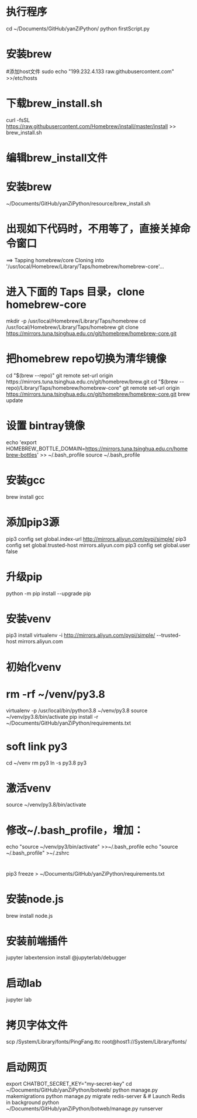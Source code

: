 # 执行程序
cd ~/Documents/GitHub/yanZiPython/
python firstScript.py

# 安装brew
#添加host文件
sudo echo "199.232.4.133 raw.githubusercontent.com" >>/etc/hosts

# 下载brew_install.sh
curl -fsSL https://raw.githubusercontent.com/Homebrew/install/master/install >> brew_install.sh
# 编辑brew_install文件

# 安装brew
~/Documents/GitHub/yanZiPython/resource/brew_install.sh

# 出现如下代码时，不用等了，直接关掉命令窗口
==> Tapping homebrew/core
Cloning into '/usr/local/Homebrew/Library/Taps/homebrew/homebrew-core'...

# 进入下面的 Taps 目录，clone homebrew-core
mkdir -p /usr/local/Homebrew/Library/Taps/homebrew
cd /usr/local/Homebrew/Library/Taps/homebrew
git clone https://mirrors.tuna.tsinghua.edu.cn/git/homebrew/homebrew-core.git

# 把homebrew repo切换为清华镜像
cd "$(brew --repo)"
git remote set-url origin https://mirrors.tuna.tsinghua.edu.cn/git/homebrew/brew.git
cd "$(brew --repo)/Library/Taps/homebrew/homebrew-core"
git remote set-url origin https://mirrors.tuna.tsinghua.edu.cn/git/homebrew/homebrew-core.git
brew update

# 设置 bintray镜像
echo 'export HOMEBREW_BOTTLE_DOMAIN=https://mirrors.tuna.tsinghua.edu.cn/homebrew-bottles' >> ~/.bash_profile
source ~/.bash_profile

# 安装gcc
brew install gcc

# 添加pip3源
pip3 config set global.index-url http://mirrors.aliyun.com/pypi/simple/
pip3 config set global.trusted-host mirrors.aliyun.com
pip3 config set global.user false

# 升级pip
python -m pip install --upgrade pip

# 安装venv
pip3 install virtualenv -i http://mirrors.aliyun.com/pypi/simple/   --trusted-host mirrors.aliyun.com

# 初始化venv
# rm -rf ~/venv/py3.8
virtualenv -p /usr/local/bin/python3.8 ~/venv/py3.8
source ~/venv/py3.8/bin/activate
pip install -r ~/Documents/GitHub/yanZiPython/requirements.txt

# soft link py3 
cd ~/venv
rm py3
ln -s py3.8 py3

# 激活venv
source ~/venv/py3.8/bin/activate

# 修改~/.bash_profile，增加：
echo "source ~/venv/py3/bin/activate" >>~/.bash_profile
echo "source ~/.bash_profile" >~/.zshrc

# 
pip3 freeze > ~/Documents/GitHub/yanZiPython/requirements.txt

# 安装node.js
brew install node.js

# 安装前端插件
jupyter labextension install @jupyterlab/debugger
# 启动lab
jupyter lab 
 
# 拷贝字体文件
scp /System/Library/fonts/PingFang.ttc root@host1://System/Library/fonts/

# 启动网页
export CHATBOT_SECRET_KEY="my-secret-key"
cd  ~/Documents/GitHub/yanZiPython/botweb/
python manage.py makemigrations
python manage.py migrate
redis-server &  # Launch Redis in background
python ~/Documents/GitHub/yanZiPython/botweb/manage.py runserver

